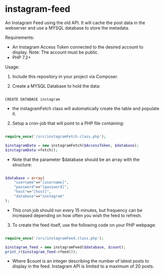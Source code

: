 # instagram-feed
An Instagram Feed using the old API. It will cache the post data in the webserver and use a MYSQL database to store the metadata.

Requirements:

- An Instagram Access Token connected to the desired account to display. Note: The account must be public.
- PHP 7.2+


Usage:

1. Include this repository in your project via Composer.

2. Create a MYSQL Database to hold the data:

```mysql

CREATE DATABASE instagram

```
- the instagramFetch class will automatically create the table and populate it.


2. Setup a cron-job that will point to a PHP file containing:

```php

require_once('/src/instagramFetch.class.php');

$instagramData = new instagramFetch($AccessToken, $database);
$instagramData->fetch();

```
- Note that the parameter $database should be an array with the structure:

```php

$database = array(
	"username"=>"[username]",
	"password"=>"[password]",
	"host"=>"[host]",
	"database"=>"instagram"
);

```

- This cron job should run every 15 minutes, but frequency can be increased depending on how often you wish the feed to refresh.


3. To create the feed itself, use the following code on your PHP webpage:

```php

require_once('/src/instagramFeed.class.php');

$instagram_feed = new instagramFeed($database, $count);
print_r($instagram_feed->feed());


```

- Where $count is an integer describing the number of latest posts to display in the feed. Instagram API is limited to a maximum of 20 posts.
